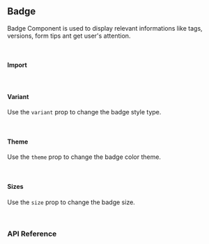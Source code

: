 ## Badge

Badge Component is used to display relevant informations like tags, versions, form tips ant get user's attention.

<div>
<LeSourceButton url="https://github.com/hiimlex/leux/tree/main/src/components/Badge"></LeSourceButton>
</div>

<br/>

#### Import

<div>
<BadgeImportPreview>
</BadgeImportPreview>
</div>

<br/>

#### Variant

Use the `variant` prop to change the badge style type.

<div>
<BadgeVariantPreview>
</BadgeVariantPreview>
</div>

<br/>

#### Theme

Use the `theme` prop to change the badge color theme.

<div>
<BadgeThemePreview>
</BadgeThemePreview>
</div>

<br/>

#### Sizes

Use the `size` prop to change the badge size.

<div>
<BadgeSizePreview>
</BadgeSizePreview>
</div>

<br/>


### API Reference

<div>
<BadgeApiTable>
</BadgeApiTable>
</div>
<br/>

